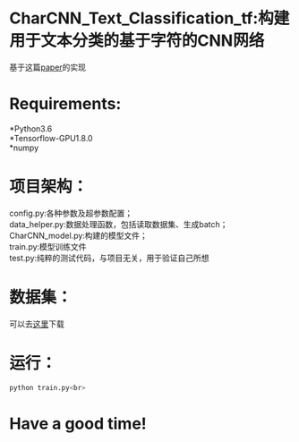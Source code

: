 CharCNN_Text_Classification_tf:构建用于文本分类的基于字符的CNN网络
===============================================================
基于这篇[paper](https://arxiv.org/abs/1509.01626)的实现

Requirements:
==============
*Python3.6<br>
*Tensorflow-GPU1.8.0<br>
*numpy<br>

项目架构：
========
config.py:各种参数及超参数配置；<br>
data_helper.py:数据处理函数，包括读取数据集、生成batch；<br>
CharCNN_model.py:构建的模型文件；<br>
train.py:模型训练文件<br>
test.py:纯粹的测试代码，与项目无关，用于验证自己所想<br>

数据集：
=======
可以去[这里](https://github.com/Irvinglove/char-CNN-text-classification-tensorflow/tree/master/data/ag_news_csv)下载

运行：
=====
```python
python train.py<br>
```


Have a good time!
===================
